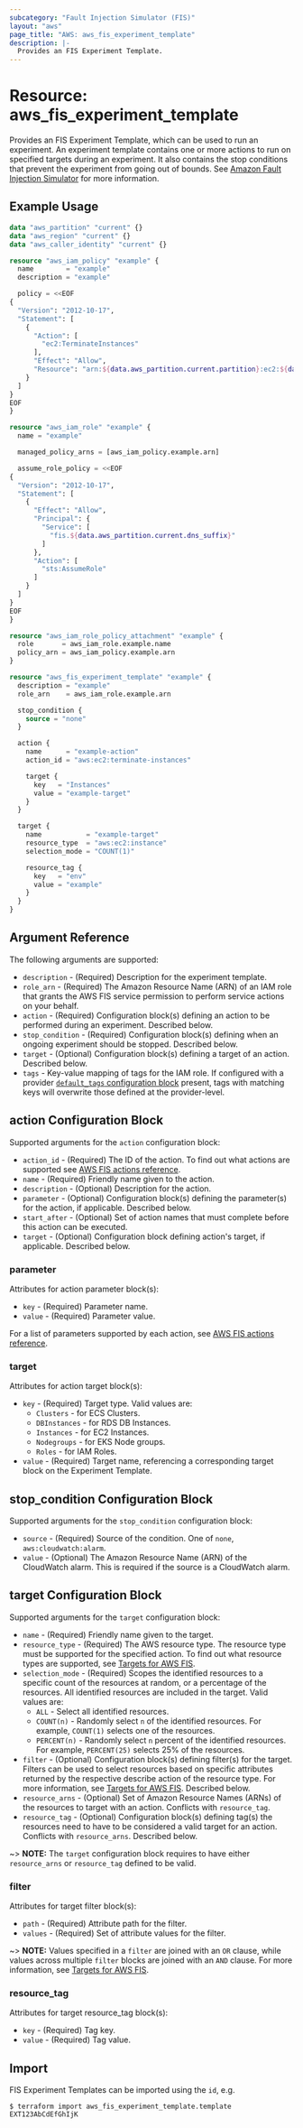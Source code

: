```yaml
---
subcategory: "Fault Injection Simulator (FIS)"
layout: "aws"
page_title: "AWS: aws_fis_experiment_template"
description: |-
  Provides an FIS Experiment Template.
---
```


# Resource: aws_fis_experiment_template

Provides an FIS Experiment Template, which can be used to run an experiment.
An experiment template contains one or more actions to run on specified targets during an experiment.
It also contains the stop conditions that prevent the experiment from going out of bounds.
See [Amazon Fault Injection Simulator](https://docs.aws.amazon.com/fis/index.html)
for more information.

## Example Usage

```terraform
data "aws_partition" "current" {}
data "aws_region" "current" {}
data "aws_caller_identity" "current" {}

resource "aws_iam_policy" "example" {
  name        = "example"
  description = "example"

  policy = <<EOF
{
  "Version": "2012-10-17",
  "Statement": [
    {
      "Action": [
        "ec2:TerminateInstances"
      ],
      "Effect": "Allow",
      "Resource": "arn:${data.aws_partition.current.partition}:ec2:${data.aws_region.current.name}:${data.aws_caller_identity.current.account_id}:instance/*"
    }
  ]
}
EOF
}

resource "aws_iam_role" "example" {
  name = "example"

  managed_policy_arns = [aws_iam_policy.example.arn]

  assume_role_policy = <<EOF
{
  "Version": "2012-10-17",
  "Statement": [
    {
      "Effect": "Allow",
      "Principal": {
        "Service": [
          "fis.${data.aws_partition.current.dns_suffix}"
        ]
      },
      "Action": [
        "sts:AssumeRole"
      ]
    }
  ]
}
EOF
}

resource "aws_iam_role_policy_attachment" "example" {
  role       = aws_iam_role.example.name
  policy_arn = aws_iam_policy.example.arn
}

resource "aws_fis_experiment_template" "example" {
  description = "example"
  role_arn    = aws_iam_role.example.arn

  stop_condition {
    source = "none"
  }

  action {
    name      = "example-action"
    action_id = "aws:ec2:terminate-instances"

    target {
      key   = "Instances"
      value = "example-target"
    }
  }

  target {
    name           = "example-target"
    resource_type  = "aws:ec2:instance"
    selection_mode = "COUNT(1)"

    resource_tag {
      key   = "env"
      value = "example"
    }
  }
}
```

## Argument Reference

The following arguments are supported:

* `description` - (Required) Description for the experiment template.
* `role_arn` - (Required) The Amazon Resource Name (ARN) of an IAM role that grants the AWS FIS service permission to perform service actions on your behalf.
* `action` - (Required) Configuration block(s) defining an action to be performed during an experiment. Described below.
* `stop_condition` - (Required) Configuration block(s) defining when an ongoing experiment should be stopped. Described below.
* `target` - (Optional) Configuration block(s) defining a target of an action. Described below.
* `tags` - Key-value mapping of tags for the IAM role. If configured with a provider [`default_tags` configuration block](/docs/providers/aws/index.html#default_tags-configuration-block) present, tags with matching keys will overwrite those defined at the provider-level.

## action Configuration Block

Supported arguments for the `action` configuration block:

* `action_id` - (Required) The ID of the action. To find out what actions are supported see [AWS FIS actions reference](https://docs.aws.amazon.com/fis/latest/userguide/fis-actions-reference.html).
* `name` - (Required) Friendly name given to the action.
* `description` - (Optional) Description for the action.
* `parameter` - (Optional) Configuration block(s) defining the parameter(s) for the action, if applicable. Described below.
* `start_after` - (Optional) Set of action names that must complete before this action can be executed.
* `target` - (Optional) Configuration block defining action's target, if applicable. Described below.

### parameter

Attributes for action parameter block(s):

* `key` - (Required) Parameter name.
* `value` - (Required) Parameter value.

For a list of parameters supported by each action, see [AWS FIS actions reference](https://docs.aws.amazon.com/fis/latest/userguide/fis-actions-reference.html).

### target

Attributes for action target block(s):

* `key` - (Required) Target type. Valid values are:
    * `Clusters` - for ECS Clusters.
    * `DBInstances` - for RDS DB Instances.
    * `Instances` - for EC2 Instances.
    * `Nodegroups` - for EKS Node groups.
    * `Roles` - for IAM Roles.
* `value` - (Required) Target name, referencing a corresponding target block on the Experiment Template.

## stop_condition Configuration Block

Supported arguments for the `stop_condition` configuration block:

* `source` - (Required) Source of the condition. One of `none`, `aws:cloudwatch:alarm`.
* `value` - (Optional) The Amazon Resource Name (ARN) of the CloudWatch alarm. This is required if the source is a CloudWatch alarm.

## target Configuration Block

Supported arguments for the `target` configuration block:

* `name` - (Required) Friendly name given to the target.
* `resource_type` - (Required) The AWS resource type. The resource type must be supported for the specified action. To find out what resource types are supported, see [Targets for AWS FIS](https://docs.aws.amazon.com/fis/latest/userguide/targets.html#resource-types).
* `selection_mode` - (Required) Scopes the identified resources to a specific count of the resources at random, or a percentage of the resources. All identified resources are included in the target. Valid values are:
    * `ALL` - Select all identified resources.
    * `COUNT(n)` - Randomly select `n` of the identified resources. For example, `COUNT(1)` selects one of the resources.
    * `PERCENT(n)` - Randomly select `n` percent of the identified resources. For example, `PERCENT(25)` selects 25% of the resources.
* `filter` - (Optional) Configuration block(s) defining filter(s) for the target. Filters can be used to select resources based on specific attributes returned by the respective describe action of the resource type. For more information, see [Targets for AWS FIS](https://docs.aws.amazon.com/fis/latest/userguide/targets.html#target-filters). Described below.
* `resource_arns` - (Optional) Set of Amazon Resource Names (ARNs) of the resources to target with an action. Conflicts with `resource_tag`.
* `resource_tag` - (Optional) Configuration block(s) defining tag(s) the resources need to have to be considered a valid target for an action. Conflicts with `resource_arns`. Described below.

~> **NOTE:** The `target` configuration block requires to have either `resource_arns` or `resource_tag` defined to be valid.

### filter

Attributes for target filter block(s):

* `path` - (Required) Attribute path for the filter.
* `values` - (Required) Set of attribute values for the filter.

~> **NOTE:** Values specified in a `filter` are joined with an `OR` clause, while values across multiple `filter` blocks are joined with an `AND` clause. For more information, see [Targets for AWS FIS](https://docs.aws.amazon.com/fis/latest/userguide/targets.html#target-filters).

### resource_tag

Attributes for target resource_tag block(s):

* `key` - (Required) Tag key.
* `value` - (Required) Tag value.

## Import

FIS Experiment Templates can be imported using the `id`, e.g.

```
$ terraform import aws_fis_experiment_template.template EXT123AbCdEfGhIjK
```
